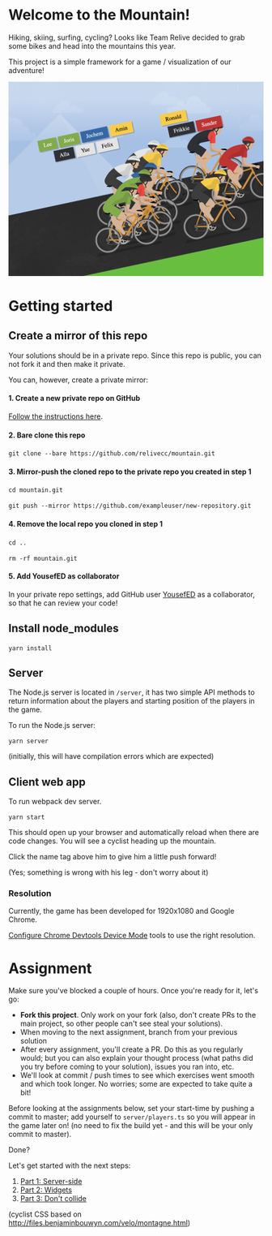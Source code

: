 # Welcome to the Mountain!

Hiking, skiing, surfing, cycling? Looks like Team Relive decided to grab some bikes and head into the mountains this year.

This project is a simple framework for a game / visualization of our adventure!

![screenshot](assignment/mountain.png)

# Getting started

## Create a mirror of this repo

Your solutions should be in a private repo. Since this repo is public, you can not fork it and then make it private.

You can, however, create a private mirror:
#### 1. Create a new private repo on GitHub
[Follow the instructions here](https://help.github.com/en/github/creating-cloning-and-archiving-repositories/creating-a-new-repository).
#### 2. Bare clone this repo
`git clone --bare https://github.com/relivecc/mountain.git`
#### 3. Mirror-push the cloned repo to the private repo you created in step 1
`cd mountain.git`

`git push --mirror https://github.com/exampleuser/new-repository.git`
#### 4. Remove the local repo you cloned in step 1
`cd ..`

`rm -rf mountain.git`

#### 5. Add YousefED as collaborator
In your private repo settings, add GitHub user [YousefED](https://github.com/YousefED) as a collaborator, so that he can review your code!

## Install node_modules

    yarn install

## Server

The Node.js server is located in `/server`, it has two simple API methods to return information about the players and starting position of the players in the game.

To run the Node.js server:

    yarn server

(initially, this will have compilation errors which are expected)

## Client web app

To run webpack dev server.

    yarn start

This should open up your browser and automatically reload when there are code changes. You will see a cyclist heading up the mountain.

Click the name tag above him to give him a little push forward!

(Yes; something is wrong with his leg - don't worry about it)

### Resolution

Currently, the game has been developed for 1920x1080 and Google Chrome.

[Configure Chrome Devtools Device Mode](https://developers.google.com/web/tools/chrome-devtools/device-mode/) tools to use the right resolution.

# Assignment

Make sure you've blocked a couple of hours. Once you're ready for it, let's go:

-   **Fork this project**. Only work on your fork (also, don't create PRs to the main project, so other people can't see steal your solutions).
-   When moving to the next assignment, branch from your previous solution
-   After every assignment, you'll create a PR. Do this as you regularly would; but you can also explain your thought process (what paths did you try before coming to your solution), issues you ran into, etc.
-   We'll look at commit / push times to see which exercises went smooth and which took longer. No worries; some are expected to take quite a bit!

Before looking at the assignments below, set your start-time by pushing a commit to master; add yourself to `server/players.ts` so you will appear in the game later on! (no need to fix the build yet - and this will be your only commit to master).

Done?

Let's get started with the next steps:

1. [Part 1: Server-side](assignment/1.md)
1. [Part 2: Widgets](assignment/2.md)
1. [Part 3: Don't collide](assignment/3.md)

(cyclist CSS based on http://files.benjaminbouwyn.com/velo/montagne.html)
